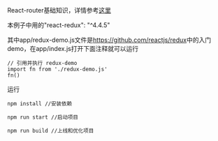 React-router基础知识，详情参考[这里](./docs/README.md)

本例子中用的"react-redux": "^4.4.5"

其中app/redux-demo.js文件是<https://github.com/reactjs/redux>中的入门demo，在app/index.js打开下面注释就可以运行

	// 引用并执行 redux-demo
	import fn from './redux-demo.js'
	fn()

运行

	npm install //安装依赖

	npm run start //启动项目

	npm run build //上线和优化项目
